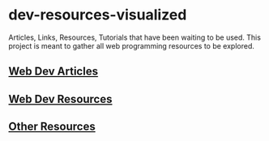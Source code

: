 # dev-resources-visualized
Articles, Links, Resources, Tutorials that have been waiting to be used. This project is meant to gather all web programming resources to be explored.

## [Web Dev Articles](./Web_Dev_Articles.md)

## [Web Dev Resources](./Web_Dev_Resources.md)

## [Other Resources](./Other_Resources.md)
